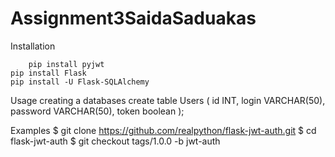 # Assignment3SaidaSaduakas
  Installation
   
        pip install pyjwt
	pip install Flask
	pip install -U Flask-SQLAlchemy
 
Usage
 creating a databases
  create table Users (
	id INT,
	login VARCHAR(50),
	password VARCHAR(50),
	token boolean
  );


Examples
 $ git clone https://github.com/realpython/flask-jwt-auth.git
 $ cd flask-jwt-auth
 $ git checkout tags/1.0.0 -b jwt-auth
